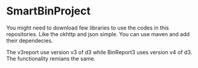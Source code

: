 # SmartBinProject

You might need to download few libraries to use the codes in this repositories. Like the okhttp and json simple. You can use maven
and add their dependecies.

The v3report use version v3 of d3 while BinReport3 uses version v4 of d3. The functionality remians the same.
